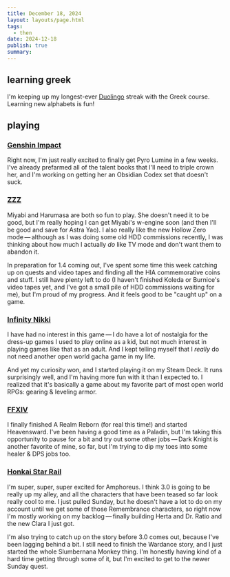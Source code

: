 ```yaml
---
title: December 18, 2024
layout: layouts/page.html
tags:
  - then
date: 2024-12-18
publish: true
summary: 
---
```

## learning greek
I'm keeping up my longest-ever [Duolingo](https://www.duolingo.com/profile/jilliangmeehan) streak with the Greek course. Learning new alphabets is fun!

## playing
### [Genshin Impact](../../games/Genshin%20Impact/index.md)
Right now, I'm just really excited to finally get Pyro Lumine in a few weeks. I've already prefarmed all of the talent books that I'll need to triple crown her, and I'm working on getting her an Obsidian Codex set that doesn't suck. 

### [ZZZ](../../games/ZZZ/index.md)
Miyabi and Harumasa are both so fun to play. She doesn't need it to be good, but I'm really hoping I can get Miyabi's w-engine soon (and then I'll be good and save for Astra Yao). I also really like the new Hollow Zero mode — although as I was doing some old HDD commissions recently, I was thinking about how much I actually *do* like TV mode and don't want them to abandon it. 

In preparation for 1.4 coming out, I've spent some time this week catching up on quests and video tapes and finding all the HIA commemorative coins and stuff. I still have plenty left to do (I haven't finished Koleda or Burnice's video tapes yet, and I've got a small pile of HDD commissions waiting for me), but I'm proud of my progress. And it feels good to be "caught up" on a game.

### [Infinity Nikki](../../games/playing/Infinity%20Nikki/index.md)
I have had no interest in this game — I do have a lot of nostalgia for the dress-up games I used to play online as a kid, but not much interest in playing games like that as an adult. And I kept telling myself that I *really* do not need another open world gacha game in my life. 

And yet my curiosity won, and I started playing it on my Steam Deck. It runs surprisingly well, and I'm having more fun with it than I expected to. I realized that it's basically a game about my favorite part of most open world RPGs: gearing & leveling armor.

### [FFXIV](../../games/playing/FFXIV/index.md)
I finally finished A Realm Reborn (for real this time!) and started Heavensward. I've been having a good time as a Paladin, but I'm taking this opportunity to pause for a bit and try out some other jobs — Dark Knight is another favorite of mine, so far, but I'm trying to dip my toes into some healer & DPS jobs too. 

### [Honkai Star Rail](../../games/playing/Honkai%20Star%20Rail/index.md)
I'm super, super, super excited for Amphoreus. I think 3.0 is going to be really up my alley, and all the characters that have been teased so far look really cool to me. I just pulled Sunday, but he doesn't have a lot to do on my account until we get some of those Remembrance characters, so right now I'm mostly working on my backlog — finally building Herta and Dr. Ratio and the new Clara I just got.

I'm also trying to catch up on the story before 3.0 comes out, because I've been lagging behind a bit. I still need to finish the Wardance story, and I just started the whole Slumbernana Monkey thing. I'm honestly having kind of a hard time getting through some of it, but I'm excited to get to the newer Sunday quest.